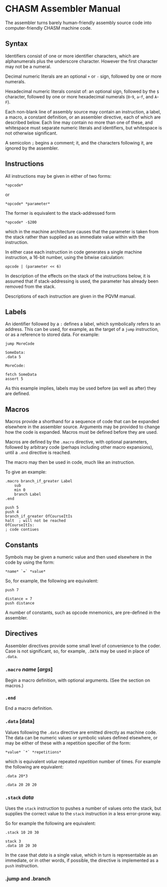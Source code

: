 CHASM Assembler Manual
======================


The assembler turns barely human-friendly assembly source code into
computer-friendly CHASM machine code.


Syntax
------

Identifiers consist of one or more identifier characters, which are
alphanumerals plus the underscore character. However the first character may
not be a numeral.

Decimal numeric literals are an optional `+` or `-` sign, followed by one or
more numerals.

Hexadecimal numeric literals consist of: an optional sign, followed by the `$`
character, followed by one or more hexadecimal numerals (`0`-`9`, `a`-`f`,
and `A`-`F`).

Each non-blank line of assembly source may contain an instruction, a label, a
macro, a constant definition, or an assembler directive, each of which are
described below. Each line may contain no more than one of these, and
whitespace must separate numeric literals and identifiers, but whitespace is
not otherwise significant.

A semicolon `;` begins a comment; it, and the characters following it, are
ignored by the assembler.


Instructions
------------

All instructions may be given in either of two forms:

	*opcode*

or

	*opcode* *parameter*


The former is equivalent to the stack-addressed form

	*opcode* -$200

which in the machine architecture causes that the parameter is taken from the
stack rather than supplied as as immediate value within with the
instruction.

In either case each instruction in code generates a single machine
instruction, a 16-bit number, using the bitwise calculation:

 	opcode | (parameter << 6)

In description of the effects on the stack of the instructions below, it is
assumed that if stack-addressing is used, the parameter has already been
removed from the stack.

Descriptions of each instruction are given in the PQVM manual.


Labels
------

An identifier followed by a `:` defines a label, which symbolically refers to
an address. This can be used, for example, as the target of a `jump`
instruction, or as a reference to stored data. For example:

	jump MoreCode

	SomeData:
	.data 5

	MoreCode:

	fetch SomeData
	assert 5

As this example implies, labels may be used before (as well as after) they are
defined.


Macros
------

Macros provide a shorthand for a sequence of code that can be expanded
elsewhere in the assembler source. Arguments may be provided to change how
the code is expanded. Macros must be defined before they are used.

Macros are defined by the `.macro` directive, with optional parameters,
followed by arbitrary code (perhaps including other macro expansions), until
a `.end` directive is reached.

The macro may then be used in code, much like an instruction.

To give an example:

	.macro branch_if_greater Label
		sub
		min 0
		branch Label
	.end

	push 5
	push 4
	branch_if_greater OfCourseItIs
	halt  ; will not be reached
	OfCourseItIs:
	; code contiues


Constants
---------

Symbols may be given a numeric value and then used elsewhere in the code by
using the form:

	*name* `=` *value*

So, for example, the following are equivalent:

	push 7

	distance = 7
	push distance

A number of constants, such as opcode mnemonics, are pre-defined in the
assembler.


Directives
----------

Assembler directives provide some small level of convenience to the coder. Case is not significant, so, for example, `.DATA` may be used in place of `.data`.


### `.macro` *name* [*args*]

Begin a macro definition, with optional arguments. (See the section on
macros.)


### `.end`

End a macro definition.


### `.data` [data]

Values following the `.data` directive are emitted directly as machine code.
The data can be numeric values or symbolic values defined elsewhere, or may be either of these with a repetition specifier of the form:

	*value* `*` *repetitions*

which is equivalent *value* repeated *repetition* number of times. For example
the following are equivalent:

	.data 20*3

	.data 20 20 20


### `.stack` *data*

Uses the `stack` instruction to pushes a number of values onto the stack, but supplies the correct value to the `stack` instruction in a less error-prone way.

So for example the following are equivalent:

	.stack 10 20 30

	stack 3
	.data 10 20 30

In the case that *data* is a single value, which in turn is representable as
an immediate, or in other words, if possible, the directive is implemented as
a `push` instruction.


### .jump and .branch

